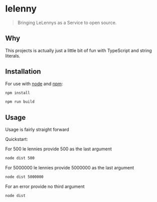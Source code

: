 # lelenny

> Bringing LeLennys as a Service to open source.

## Why

This projects is actually just a little bit of fun with TypeScript and string literals.

## Installation

For use with [node](http://nodejs.org) and [npm](https://npmjs.com):

```sh
npm install
```

```sh
npm run build
```

## Usage

Usage is fairly straight forward

Quickstart:

For 500 le lennies provide 500 as the last argument

```sh
node dist 500
```

For 5000000 le lennies provide 5000000 as the last argument

```sh
node dist 5000000
```

For an error provide no third argument

```sh
node dist
```
